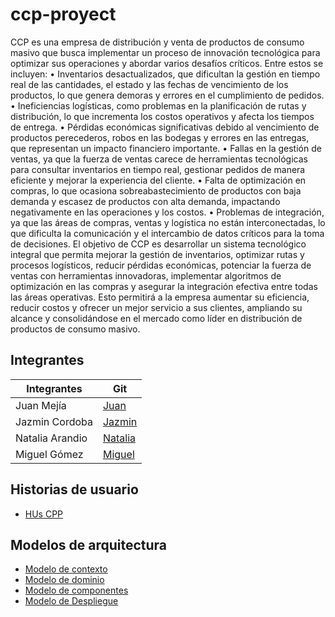 # ccp-proyect
CCP es una empresa de distribución y venta de productos de consumo masivo que busca implementar un proceso de innovación
tecnológica para optimizar sus operaciones y abordar varios desafíos críticos. Entre estos se incluyen:
• Inventarios desactualizados, que dificultan la gestión en tiempo real de las cantidades, el estado y las fechas de vencimiento de los
productos, lo que genera demoras y errores en el cumplimiento de pedidos.
• Ineficiencias logísticas, como problemas en la planificación de rutas y distribución, lo que incrementa los costos operativos y afecta los
tiempos de entrega.
• Pérdidas económicas significativas debido al vencimiento de productos perecederos, robos en las bodegas y errores en las entregas,
que representan un impacto financiero importante.
• Fallas en la gestión de ventas, ya que la fuerza de ventas carece de herramientas tecnológicas para consultar inventarios en tiempo
real, gestionar pedidos de manera eficiente y mejorar la experiencia del cliente.
• Falta de optimización en compras, lo que ocasiona sobreabastecimiento de productos con baja demanda y escasez de productos con
alta demanda, impactando negativamente en las operaciones y los costos.
• Problemas de integración, ya que las áreas de compras, ventas y logística no están interconectadas, lo que dificulta la comunicación y
el intercambio de datos críticos para la toma de decisiones.
El objetivo de CCP es desarrollar un sistema tecnológico integral que permita mejorar la gestión de inventarios, optimizar rutas y
procesos logísticos, reducir pérdidas económicas, potenciar la fuerza de ventas con herramientas innovadoras, implementar algoritmos
de optimización en las compras y asegurar la integración efectiva entre todas las áreas operativas. Esto permitirá a la empresa aumentar
su eficiencia, reducir costos y ofrecer un mejor servicio a sus clientes, ampliando su alcance y consolidándose en el mercado como líder
en distribución de productos de consumo masivo.

## Integrantes

| Integrantes                             | Git                      |
|-----------------------------------------|--------------------------|
| Juan Mejía                              | [Juan](https://github.com/JUANES545)          |
| Jazmin Cordoba                          | [Jazmin](https://github.com/JazminCorAndes)      |
| Natalia Arandio                        | [Natalia](https://github.com/nataliaarandio)     |
| Miguel Gómez                            | [Miguel](https://github.com/Migue765)         |

## Historias de usuario
- [HUs CPP](https://github.com/users/Migue765/projects/1)

## Modelos de arquitectura

- [Modelo de contexto](https://github.com/Migue765/ccp-proyect/wiki/Modelo-de-contexto)
- [Modelo de dominio](https://github.com/Migue765/ccp-proyect/wiki/Modelo-de-dominio)
- [Modelo de componentes](https://github.com/Migue765/ccp-proyect/wiki/Modelo-de-componentes)
- [Modelo de Despliegue](https://github.com/Migue765/ccp-proyect/wiki/Modelo-de-despligue)
